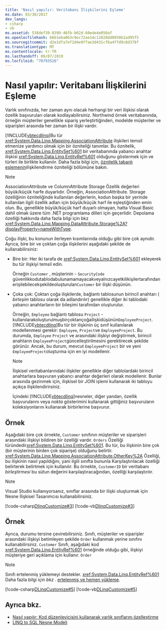 ```yaml
---
title: 'Nasıl yapılır: Veritabanı İlişkilerini Eşleme'
ms.date: 03/30/2017
dev_langs:
- csharp
- vb
ms.assetid: 538def39-8399-46fb-b02d-60ede4e050af
ms.openlocfilehash: b6b1eba063c9ec72ae14c12028dd0950b2ad95f5
ms.sourcegitcommit: d2e1dfa7ef2d4e9ffae3d431cf6a4ffd9c8d378f
ms.translationtype: MT
ms.contentlocale: tr-TR
ms.lasthandoff: 09/07/2019
ms.locfileid: "70793526"
---
```

# <a name="how-to-map-database-relationships"></a>Nasıl yapılır: Veritabanı İlişkilerini Eşleme
Varlık sınıfınızda, her zaman aynı olacak herhangi bir veri ilişkisi olarak özellik başvuruları olarak kodlayabilirsiniz. Northwind örnek veritabanında, örneğin müşteriler genellikle sipariş yerleştirtiğinden, modelde müşteriler ve siparişleri arasında her zaman bir ilişki vardır.  
  
 [!INCLUDE[vbtecdlinq](../../../../../../includes/vbtecdlinq-md.md)]Bu tür <xref:System.Data.Linq.Mapping.AssociationAttribute> ilişkileri temsil etmenize yardımcı olmak için bir özniteliği tanımlar. Bu öznitelik, <xref:System.Data.Linq.EntitySet%601> bir veritabanında yabancı anahtar ilişkisi <xref:System.Data.Linq.EntityRef%601> olduğunu göstermek için ve türleri ile birlikte kullanılır. Daha fazla bilgi için, [öznitelik tabanlı eşlemenin](attribute-based-mapping.md)ilişkilendirme özniteliği bölümüne bakın.  
  
> [!NOTE]
> AssociationAttribute ve ColumnAttribute Storage Özellik değerleri büyük/küçük harfe duyarlıdır. Örneğin, AssociationAttribute. Storage özelliğinin özniteliğinde kullanılan değerlerin, kodun başka bir yerinde kullanılan ilgili özellik adları için büyük/küçük harf ile eşleştiğinden emin olun. Bu, genellikle büyük/küçük harf duyarlı olmayan, hatta Visual Basic dahil olmak üzere tüm .NET programlama dilleri için geçerlidir. Depolama özelliği hakkında daha fazla bilgi için bkz <xref:System.Data.Linq.Mapping.DataAttribute.Storage%2A?displayProperty=nameWithType>.  
  
 Çoğu ilişki, bu konunun ilerleyen kısımlarında olduğu gibi bire çok aynıdır. Ayrıca, bire bir ve çoktan çoğa ilişkilerini aşağıdaki şekilde de kullanabilirsiniz:  
  
- Bire bir: Her iki tarafa de <xref:System.Data.Linq.EntitySet%601> ekleyerek bu tür ilişkiyi temsil edin.  
  
     Örneğin `Customer` , müşterinin - `SecurityCode` güvenlikkodutablodabulunamamayacakveyalnızcayetkilikişilertarafındanerişilebilecekşekildeoluşturulan`Customer` bir ilişki düşünün.  
  
- Çoka çok: Çoktan çoğa ilişkilerde, bağlantı tablosunun birincil anahtarı ( *birleşim* tablosu olarak da adlandırılır) genellikle diğer iki tablodaki yabancı anahtarların bir bileşimi tarafından oluşturulur.  
  
     Örneğin, `Employee` bağlantı tablosu `Project` - kullanılarakoluşturulmuşbirçoktançoğailişkidüşünün`EmployeeProject`. [!INCLUDE[vbtecdlinq](../../../../../../includes/vbtecdlinq-md.md)]Bu tür bir ilişkinin üç sınıf kullanılarak modellenmesi gerekir: `Employee`, `Project`ve `EmployeeProject`. Bu durumda, `Employee` `Project` ve arasındaki ilişkiyi değiştirmek, birincil anahtarın `EmployeeProject`güncelleştirilmesini gerektirecek şekilde görünür. Ancak, bu durum, mevcut `EmployeeProject` bir ve yeni `EmployeeProject`oluşturma için en iyi modellenir.  
  
    > [!NOTE]
    > İlişkisel veritabanlarındaki ilişkiler genellikle diğer tablolardaki birincil anahtarlara başvuran yabancı anahtar değerleri olarak modellenir. Bunlar arasında gezinmek için, ilişkisel bir *JOIN* işlemi kullanarak iki tabloyu açıkça ilişkilendirirsiniz.  
    >   
    >  İçindeki [!INCLUDE[vbtecdlinq](../../../../../../includes/vbtecdlinq-md.md)]nesneler, diğer yandan, özellik başvurularını veya *nokta* gösterimini kullanarak gittiğiniz başvuruların koleksiyonlarını kullanarak birbirlerine başvurur.  
  
## <a name="example"></a>Örnek  
 Aşağıdaki bire çok örnekte, `Customer` sınıfının müşteriler ve siparişleri arasındaki ilişkiyi bildiren bir özelliği vardır.  `Orders` Özelliği türündedir<xref:System.Data.Linq.EntitySet%601>. Bu tür, bu ilişkinin bire çok (bir müşterinin birden çok siparişe) olduğunu belirtir. <xref:System.Data.Linq.Mapping.AssociationAttribute.OtherKey%2A> Özelliği, bu ilişkinin nasıl yapıldığını, yani ilgili sınıfta bununla Karşılaştırılacak özelliği belirterek belirtmek için kullanılır. Bu örnekte, `CustomerID` bir veritabanı *birleştirmesi* bu sütun değerini karşılaştıracağından, özelliği karşılaştırılır.  
  
> [!NOTE]
> Visual Studio kullanıyorsanız, sınıflar arasında bir ilişki oluşturmak için Nesne İlişkisel Tasarımcısı kullanabilirsiniz.  
  
 [!code-csharp[DlinqCustomize#3](../../../../../../samples/snippets/csharp/VS_Snippets_Data/DLinqCustomize/cs/Program.cs#3)]
 [!code-vb[DlinqCustomize#3](../../../../../../samples/snippets/visualbasic/VS_Snippets_Data/DLinqCustomize/vb/Module1.vb#3)]  
  
## <a name="example"></a>Örnek  
 Ayrıca, durumu tersine çevirebilirsiniz. Sınıfı, müşteriler ve siparişler arasındaki ilişkiyi betimleyen şekilde `Order` kullanmak yerine sınıfını kullanabilirsiniz. `Customer` Sınıfı, aşağıdaki kod <xref:System.Data.Linq.EntityRef%601> örneğinde olduğu gibi, ilişkiyi müşteriye geri açıklama için kullanır. `Order`  
  
> [!NOTE]
> Sınıfı ertelenmiş yüklemeyi destekler. <xref:System.Data.Linq.EntityRef%601> Daha fazla bilgi için *bkz* . [ertelenmiş ve hemen yükleme](deferred-versus-immediate-loading.md).  
  
 [!code-csharp[DLinqCustomize#5](../../../../../../samples/snippets/csharp/VS_Snippets_Data/DLinqCustomize/cs/Program.cs#5)]
 [!code-vb[DLinqCustomize#5](../../../../../../samples/snippets/visualbasic/VS_Snippets_Data/DLinqCustomize/vb/Module1.vb#5)]  
  
## <a name="see-also"></a>Ayrıca bkz.

- [Nasıl yapılır: Kod düzenleyicisini kullanarak varlık sınıflarını özelleştirme](how-to-customize-entity-classes-by-using-the-code-editor.md)
- [LINQ to SQL Nesne Modeli](the-linq-to-sql-object-model.md)
